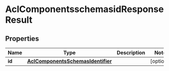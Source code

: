 # AclComponentsschemasidResponseResult

## Properties
Name | Type | Description | Notes
------------ | ------------- | ------------- | -------------
**id** | [**AclComponentsSchemasIdentifier**](AclComponentsSchemasIdentifier.md) |  |  [optional]
